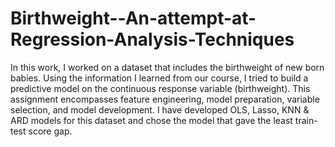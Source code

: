 # Birthweight--An-attempt-at-Regression-Analysis-Techniques
In this work, I worked on a dataset that includes the birthweight of new born babies. 
Using the information I learned from our course, I tried to build a predictive model on the continuous response variable (birthweight). 
This assignment encompasses feature engineering, model preparation, variable selection, and model development.
I have developed OLS, Lasso, KNN & ARD models for this dataset and chose the model that gave the least train-test score gap.
